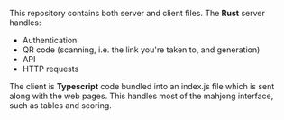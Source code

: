This repository contains both server and client files. The **Rust** server handles:

- Authentication
- QR code (scanning, i.e. the link you're taken to, and generation)
- API
- HTTP requests

The client is **Typescript** code bundled into an index.js file which
is sent along with the web pages. This handles most of the mahjong
interface, such as tables and scoring.
